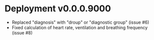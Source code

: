 # Deployment v0.0.0.9000

- Replaced "diagnosis" with "droup" or "diagnostic group" (issue #6)
- Fixed calculation of heart rate, ventilation and breathing frequency (issue #8)

